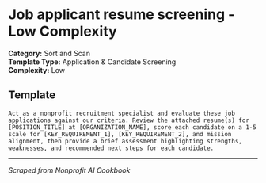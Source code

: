 # Job applicant resume screening - Low Complexity

**Category:** Sort and Scan  
**Template Type:** Application & Candidate Screening  
**Complexity:** Low

## Template

```
Act as a nonprofit recruitment specialist and evaluate these job applications against our criteria. Review the attached resume(s) for [POSITION_TITLE] at [ORGANIZATION_NAME], score each candidate on a 1-5 scale for [KEY_REQUIREMENT_1], [KEY_REQUIREMENT_2], and mission alignment, then provide a brief assessment highlighting strengths, weaknesses, and recommended next steps for each candidate.
```

---
*Scraped from Nonprofit AI Cookbook*
